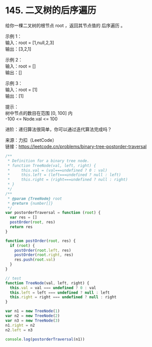 # 145. 二叉树的后序遍历

给你一棵二叉树的根节点 root ，返回其节点值的 后序遍历 。

示例 1：  
输入：root = [1,null,2,3]  
输出：[3,2,1]

示例 2：  
输入：root = []  
输出：[]

示例 3：  
输入：root = [1]  
输出：[1]

提示：  
树中节点的数目在范围 [0, 100] 内  
-100 <= Node.val <= 100

进阶：递归算法很简单，你可以通过迭代算法完成吗？

来源：力扣（LeetCode）  
链接：https://leetcode.cn/problems/binary-tree-postorder-traversal

```javascript
/**
 * Definition for a binary tree node.
 * function TreeNode(val, left, right) {
 *     this.val = (val===undefined ? 0 : val)
 *     this.left = (left===undefined ? null : left)
 *     this.right = (right===undefined ? null : right)
 * }
 */
/**
 * @param {TreeNode} root
 * @return {number[]}
 */
var postorderTraversal = function (root) {
  var res = []
  postOrder(root, res)
  return res
}

function postOrder(root, res) {
  if (root) {
    postOrder(root.left, res)
    postOrder(root.right, res)
    res.push(root.val)
  }
}

// test
function TreeNode(val, left, right) {
  this.val = val === undefined ? 0 : val
  this.left = left === undefined ? null : left
  this.right = right === undefined ? null : right
}

var n1 = new TreeNode(1)
var n2 = new TreeNode(2)
var n3 = new TreeNode(3)
n1.right = n2
n2.left = n3

console.log(postorderTraversal(n1))
```
